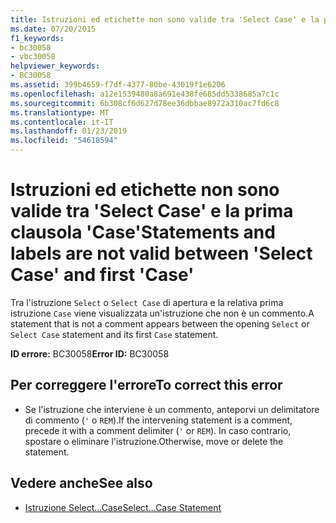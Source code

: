 ```yaml
---
title: Istruzioni ed etichette non sono valide tra 'Select Case' e la prima clausola 'Case'
ms.date: 07/20/2015
f1_keywords:
- bc30058
- vbc30058
helpviewer_keywords:
- BC30058
ms.assetid: 399b4659-f7df-4377-80be-43019f1e6206
ms.openlocfilehash: a12e1539480a8a691e438fe685dd5338685a7c1c
ms.sourcegitcommit: 6b308cf6d627d78ee36dbbae8972a310ac7fd6c8
ms.translationtype: MT
ms.contentlocale: it-IT
ms.lasthandoff: 01/23/2019
ms.locfileid: "54618594"
---
```

# <a name="statements-and-labels-are-not-valid-between-select-case-and-first-case"></a><span data-ttu-id="594c9-102">Istruzioni ed etichette non sono valide tra 'Select Case' e la prima clausola 'Case'</span><span class="sxs-lookup"><span data-stu-id="594c9-102">Statements and labels are not valid between 'Select Case' and first 'Case'</span></span>
<span data-ttu-id="594c9-103">Tra l'istruzione `Select` o `Select Case` di apertura e la relativa prima istruzione `Case` viene visualizzata un'istruzione che non è un commento.</span><span class="sxs-lookup"><span data-stu-id="594c9-103">A statement that is not a comment appears between the opening `Select` or `Select Case` statement and its first `Case` statement.</span></span>  
  
 <span data-ttu-id="594c9-104">**ID errore:** BC30058</span><span class="sxs-lookup"><span data-stu-id="594c9-104">**Error ID:** BC30058</span></span>  
  
## <a name="to-correct-this-error"></a><span data-ttu-id="594c9-105">Per correggere l'errore</span><span class="sxs-lookup"><span data-stu-id="594c9-105">To correct this error</span></span>  
  
-   <span data-ttu-id="594c9-106">Se l'istruzione che interviene è un commento, anteporvi un delimitatore di commento (`'` o `REM`).</span><span class="sxs-lookup"><span data-stu-id="594c9-106">If the intervening statement is a comment, precede it with a comment delimiter (`'` or `REM`).</span></span> <span data-ttu-id="594c9-107">In caso contrario, spostare o eliminare l'istruzione.</span><span class="sxs-lookup"><span data-stu-id="594c9-107">Otherwise, move or delete the statement.</span></span>  
  
## <a name="see-also"></a><span data-ttu-id="594c9-108">Vedere anche</span><span class="sxs-lookup"><span data-stu-id="594c9-108">See also</span></span>
- [<span data-ttu-id="594c9-109">Istruzione Select...Case</span><span class="sxs-lookup"><span data-stu-id="594c9-109">Select...Case Statement</span></span>](../../visual-basic/language-reference/statements/select-case-statement.md)
